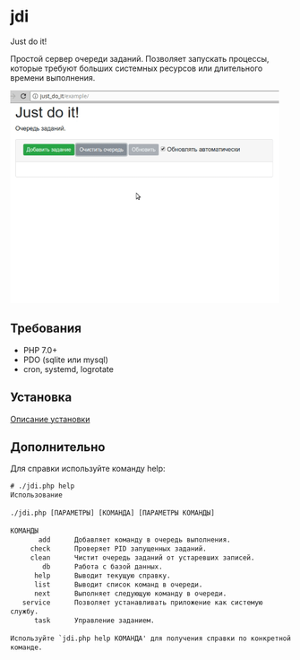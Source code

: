 # jdi
Just do it! 

Простой сервер очереди заданий. Позволяет запускать процессы, которые требуют больших системных
ресурсов или длительного времени выполнения.

![Example](https://raw.githubusercontent.com/anton-pribora/jdi/master/example/example.gif) 

## Требования

* PHP 7.0+
* PDO (sqlite или mysql)
* cron, systemd, logrotate

## Установка

[Описание установки](doc/INSTALL.md)

## Дополнительно

Для справки используйте команду help:

```
# ./jdi.php help
Использование

./jdi.php [ПАРАМЕТРЫ] [КОМАНДА] [ПАРАМЕТРЫ КОМАНДЫ]

КОМАНДЫ
       add      Добавляет команду в очередь выполнения.
     check      Проверяет PID запущенных заданий.
     clean      Чистит очередь заданий от устаревших записей.
        db      Работа с базой данных.
      help      Выводит текущую справку.
      list      Выводит список команд в очереди.
      next      Выполняет следующую команду в очереди.
   service      Позволяет устанавливать приложение как системую службу.
      task      Управление заданием.

Используйте `jdi.php help КОМАНДА' для получения справки по конкретной команде.
```